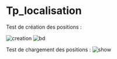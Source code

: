 # Tp_localisation
Test de création des positions :

![creation](https://github.com/safae12-1/Tp_localisation/assets/124156186/2efe63cb-ff22-486e-a198-f533a0ee8d50)
![bd](https://github.com/safae12-1/Tp_localisation/assets/124156186/b60609ae-1966-4f60-8c9d-06ba2322964a)

Test de chargement des positions :
![show](https://github.com/safae12-1/Tp_localisation/assets/124156186/fb036ad7-bacd-49d7-b6d8-9f99c4387cd1)

